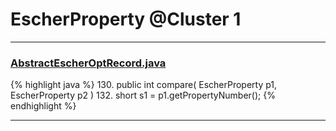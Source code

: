 # EscherProperty @Cluster 1

***

### [AbstractEscherOptRecord.java](https://searchcode.com/codesearch/view/97383926/)
{% highlight java %}
130. public int compare( EscherProperty p1, EscherProperty p2 )
132.     short s1 = p1.getPropertyNumber();
{% endhighlight %}

***

